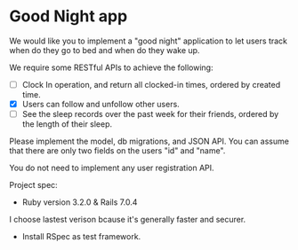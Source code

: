 # Good Night app

We would like you to implement a "good night" application to let users track when do they go to bed and when do they wake up.

We require some RESTful APIs to achieve the following:

- [ ] Clock In operation, and return all clocked-in times, ordered by created time.
- [x] Users can follow and unfollow other users.
- [ ] See the sleep records over the past week for their friends, ordered by the length of their sleep.

Please implement the model, db migrations, and JSON API.
You can assume that there are only two fields on the users "id" and "name".

You do not need to implement any user registration API.

Project spec:

* Ruby version 3.2.0 & Rails 7.0.4

I choose lastest verison bcause it's generally faster and securer.

* Install RSpec as test framework.